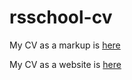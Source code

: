 # rsschool-cv

My CV as a markup is [here](https://Kentpiter.github.io/rsschool-cv/cv)

My CV as a website is [here](https://Kentpiter.github.io/rsschool-cv)